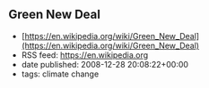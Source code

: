 ## Green New Deal
 - [https://en.wikipedia.org/wiki/Green_New_Deal](https://en.wikipedia.org/wiki/Green_New_Deal)
 - RSS feed: https://en.wikipedia.org
 - date published: 2008-12-28 20:08:22+00:00
 - tags: climate change

